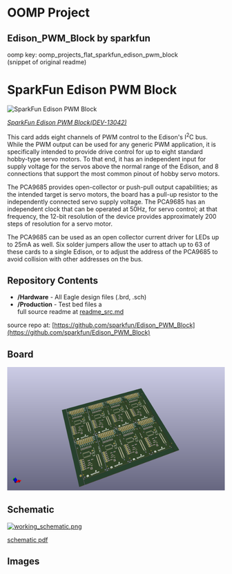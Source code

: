 # OOMP Project  
## Edison_PWM_Block  by sparkfun  
  
oomp key: oomp_projects_flat_sparkfun_edison_pwm_block  
(snippet of original readme)  
  
SparkFun Edison PWM Block  
==================================================  
  
![SparkFun Edison PWM Block](https://cdn.sparkfun.com//assets/parts/1/0/0/4/4/13042-01.jpg)  
  
[*SparkFun Edison PWM Block(DEV-13042)*](https://www.sparkfun.com/products/13042)  
  
  
This card adds eight channels of PWM control to the Edison's I<sup>2</sup>C bus. While the PWM output can be used for any generic PWM application, it is specifically intended to provide drive control for up to eight standard hobby-type servo motors. To that end, it has an independent input for supply voltage for the servos above the normal range of the Edison, and 8 connections that support the most common pinout of hobby servo motors.  
  
The PCA9685 provides open-collector or push-pull output capabilities; as the intended target is servo motors, the board has a pull-up resistor to the independently connected servo supply voltage. The PCA9685 has an independent clock that can be operated at 50Hz, for servo control; at that frequency, the 12-bit resolution of the device provides approximately 200 steps of resolution for a servo motor.  
  
The PCA9685 can be used as an open collector current driver for LEDs up to 25mA as well. Six solder jumpers allow the user to attach up to 63 of these cards to a single Edison, or to adjust the address of the PCA9685 to avoid collision with other addresses on the bus.  
  
Repository Contents  
-------------------  
* **/Hardware** - All Eagle design files (.brd, .sch)  
* **/Production** - Test bed files a  
  full source readme at [readme_src.md](readme_src.md)  
  
source repo at: [https://github.com/sparkfun/Edison_PWM_Block](https://github.com/sparkfun/Edison_PWM_Block)  
## Board  
  
[![working_3d.png](working_3d_600.png)](working_3d.png)  
## Schematic  
  
[![working_schematic.png](working_schematic_600.png)](working_schematic.png)  
  
[schematic pdf](working_schematic.pdf)  
## Images  
